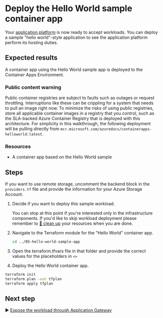 # Deploy the Hello World sample container app

Your [application platform](../04-container-apps-environment/README.md) is now ready to accept workloads. You can deploy a sample "hello world"-style application to see the application platform perform its hosting duties.

## Expected results

A container app using the Hello World sample app is deployed to the Container Apps Environment.

### Public content warning

Public container registries are subject to faults such as outages or request throttling. Interruptions like these can be crippling for a system that needs to pull an image right now. To minimize the risks of using public registries, store all applicable container images in a registry that you control, such as the SLA-backed Azure Container Registry that is deployed with this architecture. For simplicity in this walkthrough, the following deployment will be pulling directly from `mcr.microsoft.com/azuredocs/containerapps-helloworld:latest`.

### Resources

- A container app based on the Hello World sample

## Steps

If you want to use remote storage, uncomment the backend block in the `providers.tf` file and provide the information for your Azure Storage Account. 

1. Decide if you want to deploy this sample workload.

   You can stop at this point if you're interested only in the infrastructure components. If you'd like to skip workload deployment please remember to [:broom: clean up](../../README.md#broom-clean-up-resources) your resources when you are done.

1. Navigate to the Terraform module for the "Hello World" container app.
   
   ```bash
   cd ../05-hello-world-sample-app
   ```

1. Open the terraform.tfvars file in that folder and provide the correct values for the placeholders in `<>`

1. Deploy the Hello World container app.

```bash
terraform init
terraform plan -out tfplan
terraform apply tfplan 
```

## Next step

:arrow_forward: [Expose the workload through Application Gateway](../06-application-gateway/README.md)
